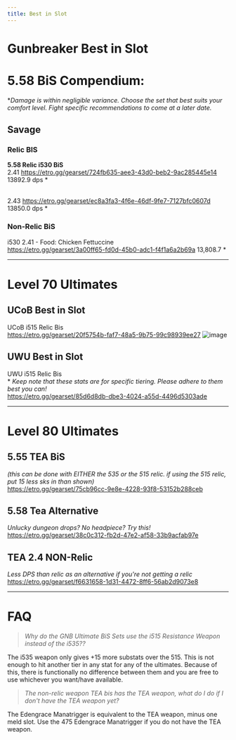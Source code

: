```yaml
---
title: Best in Slot
---
```

# Gunbreaker Best in Slot

# 5.58 BiS Compendium:

\**Damage is within negligible variance. Choose the set that best suits your comfort level. Fight specific recommendations to come at a later date.*

## Savage

### Relic BIS

**5.58 Relic i530 BiS**
<br>2.41 <https://etro.gg/gearset/724fb635-aee3-43d0-beb2-9ac285445e14> 13892.9 dps * 

<br>2.43 <https://etro.gg/gearset/ec8a3fa3-4f6e-46df-9fe7-7127bfc0607d> 13850.0 dps *

### Non-Relic BiS

i530 2.41 - Food: Chicken Fettuccine
<br><https://etro.gg/gearset/3a00ff65-fd0d-45b0-adc1-f4f1a6a2b69a> 13,808.7 *

- - -

# Level 70 Ultimates

## UCoB Best in Slot

UCoB i515 Relic Bis
<br><https://etro.gg/gearset/20f5754b-faf7-48a5-9b75-99c98939ee27>
![image](https://i.imgur.com/opcbpMJ.png)

## UWU Best in Slot

UWU i515 Relic Bis
<br>* *Keep note that these stats are for specific tiering. Please adhere to them best you can!*
<br><https://etro.gg/gearset/85d6d8db-dbe3-4024-a55d-4496d5303ade>

- - -

# Level 80 Ultimates

## 5.55 TEA BiS

*(this can be done with EITHER the 535 or the 515 relic. if using the 515 relic, put 15 less sks in than shown)*
<br><https://etro.gg/gearset/75cb96cc-9e8e-4228-93f8-53152b288ceb>

## 5.58 Tea Alternative

*Unlucky dungeon drops? No headpiece? Try this!*
<BR><https://etro.gg/gearset/38c0c312-fb2d-47e2-af58-33b9acfab97e>

## TEA 2.4 NON-Relic

*Less DPS than relic as an alternative if you're not getting a relic* 
<br><https://etro.gg/gearset/f6631658-1d31-4472-8ff6-56ab2d9073e8>

- - -

# FAQ

> *Why do the GNB Ultimate BiS Sets use the i515 Resistance Weapon instead of the i535??*

The i535 weapon only gives +15 more substats over the 515. This is not enough to hit another tier in any stat for any of the ultimates. Because of this, there is functionally no difference between them and you are free to use whichever you want/have available.

> *The non-relic weapon TEA bis has the TEA weapon, what do I do if I don't have the TEA weapon yet?*

The Edengrace Manatrigger is equivalent to the TEA weapon, minus one meld slot. Use the 475 Edengrace Manatrigger if you do not have the TEA weapon.